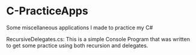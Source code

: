 # C-PracticeApps
Some miscellaneous applications I made to practice my C#


RecursiveDelegates.cs:
This is a simple Console Program that was written to get some practice using both recursion and delegates.
